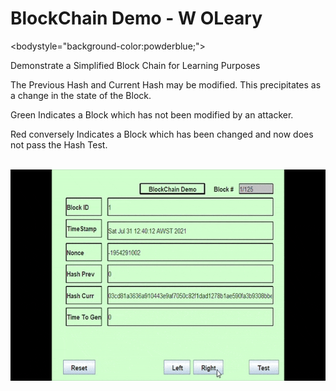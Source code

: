 # BlockChain Demo - W OLeary
<bodystyle="background-color:powderblue;">
<p>
Demonstrate a Simplified Block Chain for Learning Purposes
</p>
<p>
The Previous Hash and Current Hash may be modified. 
This precipitates as a change in the state of the Block.
</p>
<p>
Green Indicates a Block which has not been modified by an attacker.
</p>
<p>
Red conversely Indicates a Block which has been changed and now does
not pass the Hash Test.
</p>
</body>
<br>
<img src=
            "/Blockchain1/Blockchain/task/src/blockchain/BlockChainDemo.gif" 
     alt=   "BlockChainDemo" 
     height="338"
>
